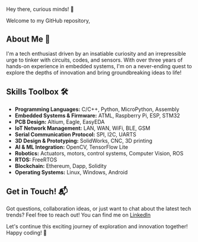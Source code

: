 Hey there, curious minds! 👋

Welcome to my GitHub repository,

## About Me 🧠

I'm a tech enthusiast driven by an insatiable curiosity and an irrepressible urge to tinker with circuits, codes, and sensors. With over three years of hands-on experience in embedded systems, I'm on a never-ending quest to explore the depths of innovation and bring groundbreaking ideas to life!


## Skills Toolbox 🛠️

- **Programming Languages:** C/C++, Python, MicroPython, Assembly
- **Embedded Systems & Firmware:** ATML, Raspberry Pi, ESP, STM32
- **PCB Design:** Altium, Eagle, EasyEDA
- **IoT Network Management:** LAN, WAN, WiFi, BLE, GSM
- **Serial Communication Protocol:** SPI, I2C, UARTS
- **3D Design & Prototyping:** SolidWorks, CNC, 3D printing
- **AI & ML Integration:** OpenCV, TensorFlow Lite
- **Robotics:** Actuators, motors, control systems, Computer Vision, ROS
- **RTOS:** FreeRTOS
- **Blockchain:** Ethereum, Dapp, Solidity
- **Operating Systems:** Linux, Windows, Android

## Get in Touch! 📬

Got questions, collaboration ideas, or just want to chat about the latest tech trends? Feel free to reach out! You can find me on [LinkedIn](https://www.linkedin.com/in/moumita-kabir-ananna/) 

Let's continue this exciting journey of exploration and innovation together! Happy coding! 🚀
